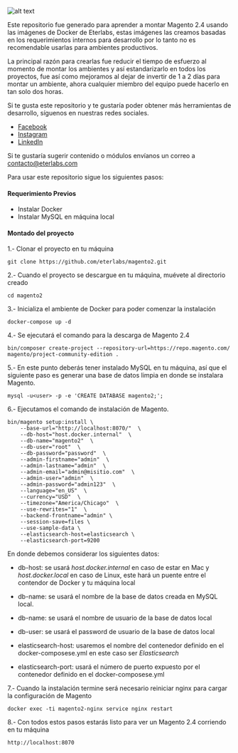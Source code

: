 ![alt text](https://www.eterlabs.com/wp-content/uploads/2021/02/cropped-eterlabs-2.png)

Este repositorio fue generado para aprender a montar Magento 2.4 usando las imágenes de Docker de Eterlabs, estas imágenes las creamos basadas en los requerimientos internos para desarrollo por lo tanto no es recomendable usarlas para ambientes productivos.

La principal razón para crearlas fue reducir el tiempo de esfuerzo al momento de montar los ambientes y así estandarizarlo en todos los proyectos, fue así como mejoramos al dejar de invertir de 1 a 2 días para montar un ambiente, ahora cualquier miembro del equipo puede hacerlo en tan solo dos horas.

Si te gusta este repositorio y te gustaría poder obtener más herramientas de desarrollo, síguenos en nuestras redes sociales.

* [Facebook](https://www.facebook.com/eterlabsmx)
* [Instagram](https://www.instagram.com/eterlabsmx/)
* [LinkedIn](https://www.linkedin.com/company/eterlabs)


Si te gustaría sugerir contenido o módulos envíanos un correo a contacto@eterlabs.com

Para usar este repositorio sigue los siguientes pasos:

#### Requerimiento Previos

* Instalar Docker
* Instalar MySQL en máquina local


#### Montado del proyecto


1.- Clonar el proyecto en tu máquina
```
git clone https://github.com/eterlabs/magento2.git
```

2.- Cuando el proyecto se descargue en tu máquina, muévete al directorio creado
```
cd magento2
```

3.- Inicializa el ambiente de Docker para poder comenzar la instalación
```
docker-compose up -d
```

4.- Se ejecutará el comando para la descarga de Magento 2.4
```
bin/composer create-project --repository-url=https://repo.magento.com/ magento/project-community-edition .
```

5.- En este punto deberás tener instalado MySQL en tu máquina, así que el siguiente paso es generar una base de datos limpia en donde se instalara Magento.
```
mysql -u<user> -p -e 'CREATE DATABASE magento2;';
```

6.- Ejecutamos el comando de instalación de Magento.
```
bin/magento setup:install \
    --base-url="http://localhost:8070/"  \
    --db-host="host.docker.internal"  \
    --db-name="magento2"  \
    --db-user="root"  \
    --db-password="password"  \
    --admin-firstname="admin"  \
    --admin-lastname="admin"  \
    --admin-email="admin@misitio.com"  \
    --admin-user="admin"  \
    --admin-password="admin123"  \
    --language="en_US"  \
    --currency="USD"  \
    --timezone="America/Chicago"  \
    --use-rewrites="1"  \
    --backend-frontname="admin" \
    --session-save=files \
    --use-sample-data \
    --elasticsearch-host=elasticsearch \
    --elasticsearch-port=9200
```

En donde debemos considerar los siguientes datos:

* db-host: se usará *host.docker.internal* en caso de estar en Mac y *host.docker.local* en caso de Linux, este hará un puente entre el contendor de Docker y tu máquina local
  
* db-name:  se usará el nombre de la base de datos creada en MySQL local.

* db-name: se usará el nombre de usuario de la base de datos local

* db-user: se usará el password de usuario de la base de datos local

* elasticsearch-host: usaremos el nombre del contenedor definido en el docker-composese.yml en este caso ser *Elasticsearch*

* elasticsearch-port: usará el número de puerto expuesto por el contenedor definido en el docker-composese.yml


7.- Cuando la instalación termine será necesario reiniciar nginx para cargar la configuración de Magento
```
docker exec -ti magento2-nginx service nginx restart
```

8.- Con todos estos pasos estarás listo para ver un Magento 2.4 corriendo en tu máquina
```
http://localhost:8070
```

